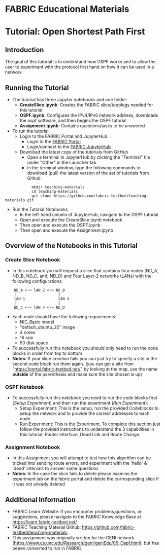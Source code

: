 # FABRIC Educational Materials
# Tutorial: Open Shortest Path First
## Introduction
The goal of this tutorial is to understand how OSPF works and to allow the user to experiment with the protocol first hand on how it can be used in a network

## Running the Tutorial
- The tutorial has three Jupyter notebooks and one folder:
    - **CreateSlice.ipynb**: Creates the FABRIC slice/topology needed for this tutorial
    - **OSPF.ipynb**: Configures the IPv4/IPv6 network address, downloads the ospf software, and then begins the OSPF tutorial
    - **Assignment.ipynb**: Contains questions/tasks to be answered
- To run the tutorial:
   - Login to the FABRIC Portal and JupyterHub
    	- Login to the [FABRIC Portal](https://portal.fabric-testbed.net/)
    	- Login/connect to the [FABRIC JupyterHub](https://learn.fabric-testbed.net/knowledge-base/creating-your-first-experiment-in-jupyter-hub/)
   - Download the latest copy of the tutorials from GitHub
    	- Open a terminal in JupyterHub by clicking the "Terminal" tile under "Other" in the Launcher tab
    	- In the terminal window, type the following commands to download (pull) the latest version of the set of tutorials from Github
```
        	mkdir teaching-materials
        	cd teaching-materials
        	git clone https://github.com/fabric-testbed/teaching-materials.git
```

   - Run the Tutorial Notebooks
    	- In the left-hand column of JupyterHub, navigate to the OSPF tutorial
    	- Open and execute the CreateSlice.ipynb notebook
        - Then open and execute the OSPF.ipynb
        - Then open and execute the Assignment.ipynb

## Overview of the Notebooks in this Tutorial

### Create Slice Notebook
- In this notebook you will request a slice that contains four nodes (ND_A, ND_B, ND_C, and, ND_D) and Four Layer-2 networks (LANs) with the following configurations:
```
	ND_A <-> lAN 2 <-> ND_B
	|            	    |
	lAN 1           	lAN 3
	|            	    |
	ND_C <-> lAN 4 <-> ND_D

```
- Each node should have the following requirements:
	- NIC_Basic model
	- "default_ubuntu_20" image
	- 4 cores
	- 16 ram
	- 50 disk space
 - To successfully run this notebook you should only need to run the code blocks in order from top to bottom
 - **Notes:** If your slice creation fails you can just try to specify a site in the second code block run them again. (you can get a site from "https://portal.fabric-testbed.net/" by looking at the map, use the name **outside** of the parenthesis and make sure the site chosen is up)

### OSPF Notebook
- To successfully run this notebook you need to run the code blocks first (*Setup Experiment*) and then run the experiment (*Run Experiment*):
	- Setup Experiment: This is the setup, run the provided Codeblocks to setup the network and to provide the correct addresses to each node.
    - Run Experiment: This is the Experiment, To complete this section just follow the provided instructions to understand the 3 capabilities in this tutorial: Router Interface, Dead Link and Route Change.
 
### Assignment Notebook
- In this Assignment you will attempt to test how this algorithm can be tricked into sending route errors, and experiment with the 'hello' & 'dead' intervals to answer some questions
- **Notes:** In the case the slice fails to delete please examine the experiment tab on the fabric portal and delete the corresponding slice if it was not already deleted

## Additional Information
- FABRIC Learn Website: If you encounter problems,questions, or suggestions, please navigate to the FABRIC Knowledge Base at https://learn.fabric-testbed.net/
- FABRIC Teaching Material Github: <https://github.com/fabric-testbed/teaching-materials>
- This assignment was originally written for the GENI network (<https://www.cs.unc.edu/Research/geni/geniEdu/06-Ospf.html>), but has beeen converted to run in FABRIC.
